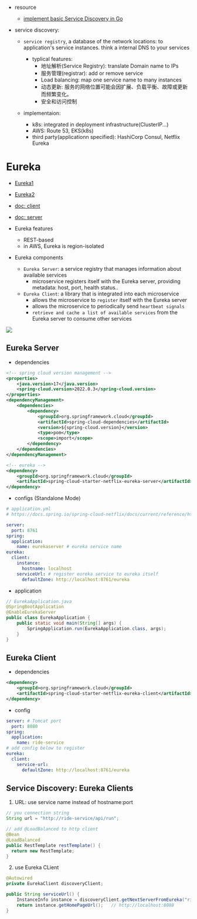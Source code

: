 - resource

  - [implement basic Service Discovery in Go](https://itnext.io/lets-implement-basic-service-discovery-using-go-d91c513883f6)

- service discovery:

  - `service registry`, a database of the network locations: to application's service instances. think a internal DNS to your services

    - typlical features:
      - 地址解析(Service Registry): translate Domain name to IPs
      - 服务管理(registrar): add or remove service
      - Load balancing: map one service name to many instances
      - 动态更新: 服务的网络位置可能会因扩展、负载平衡、故障或更新而频繁变化。
      - 安全和访问控制

  - implementaion:
    - k8s: integrated in deployment infrastructure(ClusterIP...)
    - AWS: Route 53, EKS(k8s)
    - third party(applicationn specified): HashiCorp Consul, Netflix Eureka

# Eureka

- [Eureka1](https://www.youtube.com/watch?v=-gLLeoS1m6s)
- [Eureka2](https://www.bilibili.com/video/BV1LQ4y127n4/?p=10)
- [doc: client](https://docs.spring.io/spring-cloud-netflix/docs/current/reference/html/#service-discovery-eureka-clients)
- [doc: server](https://docs.spring.io/spring-cloud-netflix/docs/current/reference/html/#spring-cloud-eureka-server)
- Eureka features

  - REST-based
  - in AWS, Eureka is region-isolated

- Eureka components
  - `Eureka Server`: a service registry that manages information about available services
    - microservice registers itself with the Eureka server, providing metadata: host, port, health status..
  - `Eureka Client`: a library that is integrated into each microservice
    - allows the microservice to `register` itself with the Eureka server
    - allows the microservice to periodically send `heartbeat signals`
    - `retrieve and cache a list of available services` from the Eureka server to consume other services

![](https://imgur.com/DZPSluw.jpg)

## Eureka Server

- dependencies

```xml
<!-- spring cloud version management -->
<properties>
    <java.version>17</java.version>
    <spring-cloud.version>2022.0.3</spring-cloud.version>
</properties>
<dependencyManagement>
    <dependencies>
        <dependency>
            <groupId>org.springframework.cloud</groupId>
            <artifactId>spring-cloud-dependencies</artifactId>
            <version>${spring-cloud.version}</version>
            <type>pom</type>
            <scope>import</scope>
        </dependency>
    </dependencies>
</dependencyManagement>

<!-- eureka -->
<dependency>
    <groupId>org.springframework.cloud</groupId>
    <artifactId>spring-cloud-starter-netflix-eureka-server</artifactId>
</dependency>
```

- configs (Standalone Mode)

```yml
# application.yml
# https://docs.spring.io/spring-cloud-netflix/docs/current/reference/html/#spring-cloud-eureka-server

server:
  port: 8761
spring:
  application:
    name: eurekaserver # eureka service name
eureka:
  client:
    instance:
      hostname: localhost
    serviceUrl: # register eureka service to eureka itself
      defaultZone: http://localhost:8761/eureka
```

- application

```java
// EurekaApplication.java
@SpringBootApplication
@EnableEurekaServer
public class EurekaApplication {
    public static void main(String[] args) {
        SpringApplication.run(EurekaApplication.class, args);
    }
}
```

## Eureka Client

- dependencies

```xml
<dependency>
    <groupId>org.springframework.cloud</groupId>
    <artifactId>spring-cloud-starter-netflix-eureka-client</artifactId>
</dependency>
```

- config

```yml
server: # Tomcat port
  port: 8080
spring:
  application:
    name: ride-service
# add config below to register
eureka:
  client:
    service-url:
      defaultZone: http://localhost:8761/eureka
```

## Service Discovery: Eureka Clients

1. URL: use service name instead of hostname:port

```java
// you connection string
String url = "http://ride-service/api/run";

// add @LoadBalanced to http client
@Bean
@LoadBalanced
public RestTemplate restTemplate() {
  return new RestTemplate;
}
```

2. use Eureka CLient

```java
@Autowired
private EurekaClient discoveryClient;

public String serviceUrl() {
    InstanceInfo instance = discoveryClient.getNextServerFromEureka("ride-service", false);
    return instance.getHomePageUrl();   // http://localhost:8088
}

```
